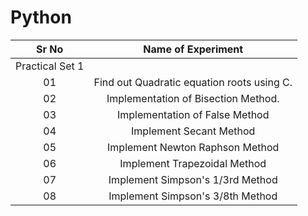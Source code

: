 # Python

| Sr No | Name of Experiment |
|:------------:|:------------------:|
| Practical Set 1                    |
| 01 | Find out Quadratic equation roots using C. |
| 02 | Implementation of Bisection Method. |
| 03 | Implementation of False Method |
| 04 | Implement Secant Method |
| 05 | Implement Newton Raphson Method |
| 06 | Implement Trapezoidal Method |
| 07 | Implement Simpson's 1/3rd Method |
| 08 | Implement Simpson's 3/8th Method |
